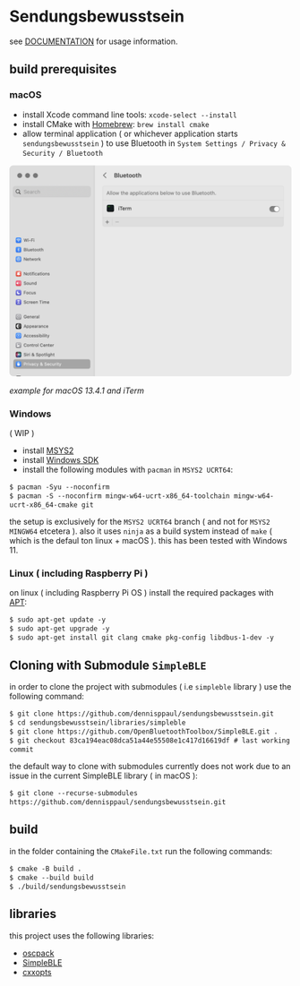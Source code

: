 # Sendungsbewusstsein

see [DOCUMENTATION](./DOCUMENTATION.md) for usage information.

## build prerequisites

### macOS

- install Xcode command line tools: `xcode-select --install`
- install CMake with [Homebrew](https://brew.sh): `brew install cmake`
- allow terminal application ( or whichever application starts `sendungsbewusstsein` ) to use Bluetooth in `System Settings / Privacy & Security / Bluetooth`

![allow-application-to-use-bluetooth](./assets/allow-application-to-use-bluetooth.png)

*example for macOS 13.4.1 and iTerm*

### Windows

( WIP )

- install [MSYS2](https://www.msys2.org/)
- install [Windows SDK](https://developer.microsoft.com/en-us/windows/downloads/windows-sdk/)
- install the following modules with `pacman` in `MSYS2 UCRT64`:

```
$ pacman -Syu --noconfirm
$ pacman -S --noconfirm mingw-w64-ucrt-x86_64-toolchain mingw-w64-ucrt-x86_64-cmake git
```

the setup is exclusively for the `MSYS2 UCRT64` branch ( and not for `MSYS2 MINGW64` etcetera ). also it uses `ninja` as a build system instead of `make` ( which is the defaul ton linux + macOS ). this has been tested with Windows 11.

### Linux ( including Raspberry Pi )

on linux ( including Raspberry Pi OS ) install the required packages with [APT](https://en.wikipedia.org/wiki/APT_(software)):

```
$ sudo apt-get update -y
$ sudo apt-get upgrade -y
$ sudo apt-get install git clang cmake pkg-config libdbus-1-dev -y
```

## Cloning with Submodule `SimpleBLE`

in order to clone the project with submodules ( i.e `simpleble` library ) use the following command:

```
$ git clone https://github.com/dennisppaul/sendungsbewusstsein.git
$ cd sendungsbewusstsein/libraries/simpleble
$ git clone https://github.com/OpenBluetoothToolbox/SimpleBLE.git .
$ git checkout 83ca194eac08dca51a44e55508e1c417d16619df # last working commit
```

the default way to clone with submodules currently does not work due to an issue in the current SimpleBLE library ( in macOS ):

```
$ git clone --recurse-submodules https://github.com/dennisppaul/sendungsbewusstsein.git
```

## build 

in the folder containing the `CMakeFile.txt` run the following commands:

```
$ cmake -B build .
$ cmake --build build
$ ./build/sendungsbewusstsein
```

## libraries

this project uses the following libraries:

- [oscpack](https://github.com/RossBencina/oscpack)
- [SimpleBLE](https://github.com/OpenBluetoothToolbox/SimpleBLE)
- [cxxopts](https://github.com/jarro2783/cxxopts)
